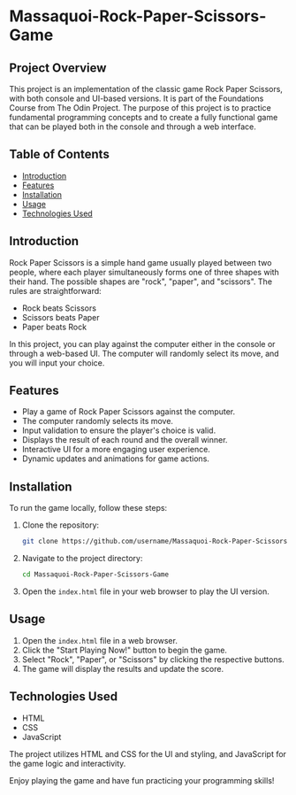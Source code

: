 # Massaquoi-Rock-Paper-Scissors-Game

## Project Overview

This project is an implementation of the classic game Rock Paper Scissors, with both console and UI-based versions. It is part of the Foundations Course from The Odin Project. The purpose of this project is to practice fundamental programming concepts and to create a fully functional game that can be played both in the console and through a web interface.

## Table of Contents

- [Introduction](#introduction)
- [Features](#features)
- [Installation](#installation)
- [Usage](#usage)
- [Technologies Used](#technologies-used)

## Introduction

Rock Paper Scissors is a simple hand game usually played between two people, where each player simultaneously forms one of three shapes with their hand. The possible shapes are "rock", "paper", and "scissors". The rules are straightforward:
- Rock beats Scissors
- Scissors beats Paper
- Paper beats Rock

In this project, you can play against the computer either in the console or through a web-based UI. The computer will randomly select its move, and you will input your choice.

## Features

- Play a game of Rock Paper Scissors against the computer.
- The computer randomly selects its move.
- Input validation to ensure the player's choice is valid.
- Displays the result of each round and the overall winner.
- Interactive UI for a more engaging user experience.
- Dynamic updates and animations for game actions.

## Installation

To run the game locally, follow these steps:

1. Clone the repository:
    ```bash
    git clone https://github.com/username/Massaquoi-Rock-Paper-Scissors-Game.git
    ```
2. Navigate to the project directory:
    ```bash
    cd Massaquoi-Rock-Paper-Scissors-Game
    ```
3. Open the `index.html` file in your web browser to play the UI version.

## Usage


1. Open the `index.html` file in a web browser.
2. Click the "Start Playing Now!" button to begin the game.
3. Select "Rock", "Paper", or "Scissors" by clicking the respective buttons.
4. The game will display the results and update the score.

## Technologies Used

- HTML
- CSS
- JavaScript

The project utilizes HTML and CSS for the UI and styling, and JavaScript for the game logic and interactivity.

Enjoy playing the game and have fun practicing your programming skills!
